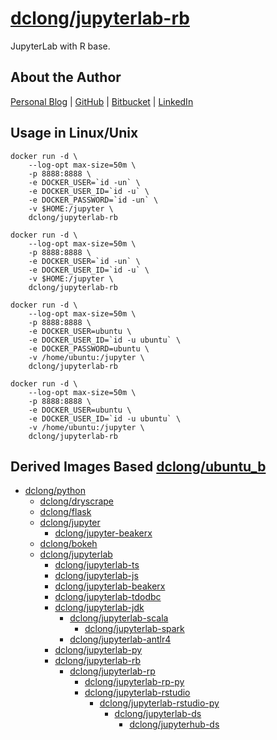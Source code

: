 # [dclong/jupyterlab-rb](https://hub.docker.com/r/dclong/jupyterlab-rb/)

JupyterLab with R base. 

## About the Author

[Personal Blog](http://www.legendu.net)   |   [GitHub](https://github.com/dclong)   |   [Bitbucket](https://bitbucket.org/dclong/)   |   [LinkedIn](http://www.linkedin.com/in/ben-chuanlong-du-1239b221/)

## Usage in Linux/Unix

```
docker run -d \
    --log-opt max-size=50m \
    -p 8888:8888 \
    -e DOCKER_USER=`id -un` \
    -e DOCKER_USER_ID=`id -u` \
    -e DOCKER_PASSWORD=`id -un` \
    -v $HOME:/jupyter \
    dclong/jupyterlab-rb
```
```
docker run -d \
    --log-opt max-size=50m \
    -p 8888:8888 \
    -e DOCKER_USER=`id -un` \
    -e DOCKER_USER_ID=`id -u` \
    -v $HOME:/jupyter \
    dclong/jupyterlab-rb
```

```
docker run -d \
    --log-opt max-size=50m \
    -p 8888:8888 \
    -e DOCKER_USER=ubuntu \
    -e DOCKER_USER_ID=`id -u ubuntu` \
    -e DOCKER_PASSWORD=ubuntu \
    -v /home/ubuntu:/jupyter \
    dclong/jupyterlab-rb
```
```
docker run -d \
    --log-opt max-size=50m \
    -p 8888:8888 \
    -e DOCKER_USER=ubuntu \
    -e DOCKER_USER_ID=`id -u ubuntu` \
    -v /home/ubuntu:/jupyter \
    dclong/jupyterlab-rb
```

## Derived Images Based [dclong/ubuntu_b](https://hub.docker.com/r/dclong/ubuntu_b/)

- [dclong/python](https://hub.docker.com/r/dclong/python/)
    - [dclong/dryscrape](https://hub.docker.com/r/dclong/dryscrape/)
    - [dclong/flask](https://hub.docker.com/r/dclong/flask/)
    - [dclong/jupyter](https://hub.docker.com/r/dclong/jupyter/)
        - [dclong/jupyter-beakerx](https://hub.docker.com/r/dclong/jupyter-beakerx/)
    - [dclong/bokeh](https://hub.docker.com/r/dclong/bokeh/)
    - [dclong/jupyterlab](https://hub.docker.com/r/dclong/jupyterlab/)
        - [dclong/jupyterlab-ts](https://hub.docker.com/r/dclong/jupyterlab-ts/)
        - [dclong/jupyterlab-js](https://hub.docker.com/r/dclong/jupyterlab-js/)
        - [dclong/jupyterlab-beakerx](https://hub.docker.com/r/dclong/jupyterlab-beakerx/)
        - [dclong/jupyterlab-tdodbc](https://hub.docker.com/r/dclong/jupyterlab-tdodbc/)
        - [dclong/jupyterlab-jdk](https://hub.docker.com/r/dclong/jupyterlab-jdk/)
            - [dclong/jupyterlab-scala](https://hub.docker.com/r/dclong/jupyterlab-scala/)
                - [dclong/jupyterlab-spark](https://hub.docker.com/r/dclong/jupyterlab-spark/)
            - [dclong/jupyterlab-antlr4](https://hub.docker.com/r/dclong/jupyterlab-antlr4/)
        - [dclong/jupyterlab-py](https://hub.docker.com/r/dclong/jupyterlab-py/)
        - [dclong/jupyterlab-rb](https://hub.docker.com/r/dclong/jupyterlab-rb/)
            - [dclong/jupyterlab-rp](https://hub.docker.com/r/dclong/jupyterlab-rp/)
                - [dclong/jupyterlab-rp-py](https://hub.docker.com/r/dclong/jupyterlab-rp-py/)
                - [dclong/jupyterlab-rstudio](https://hub.docker.com/r/dclong/jupyterlab-rstudio/)
                    - [dclong/jupyterlab-rstudio-py](https://hub.docker.com/r/dclong/jupyterlab-rstudio-py/)
                        - [dclong/jupyterlab-ds](https://hub.docker.com/r/dclong/jupyterlab-ds/)
                            - [dclong/jupyterhub-ds](https://hub.docker.com/r/dclong/jupyterhub-ds/)
